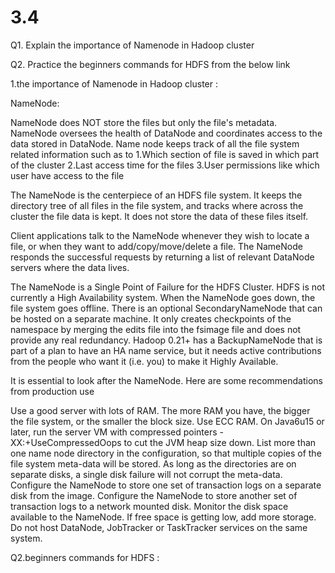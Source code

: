 # 3.4


Q1. Explain the importance of Namenode in Hadoop cluster

Q2. Practice the beginners commands for HDFS from the below link


1.the importance of Namenode in Hadoop cluster :

NameNode:

NameNode does NOT store the files but only the file's metadata. 
NameNode oversees the health of DataNode and coordinates access to the data stored in DataNode. 
Name node keeps track of all the file system related information such as to
1.Which section of file is saved in which part of the cluster
2.Last access time for the files
3.User permissions like which user have access to the file

The NameNode is the centerpiece of an HDFS file system. It keeps the directory tree of all files in the file system, and tracks where across the cluster the file data is kept. It does not store the data of these files itself.

Client applications talk to the NameNode whenever they wish to locate a file, or when they want to add/copy/move/delete a file. The NameNode responds the successful requests by returning a list of relevant DataNode servers where the data lives.

The NameNode is a Single Point of Failure for the HDFS Cluster. HDFS is not currently a High Availability system. When the NameNode goes down, the file system goes offline. There is an optional SecondaryNameNode that can be hosted on a separate machine. It only creates checkpoints of the namespace by merging the edits file into the fsimage file and does not provide any real redundancy. Hadoop 0.21+ has a BackupNameNode that is part of a plan to have an HA name service, but it needs active contributions from the people who want it (i.e. you) to make it Highly Available.

It is essential to look after the NameNode. Here are some recommendations from production use

Use a good server with lots of RAM. The more RAM you have, the bigger the file system, or the smaller the block size.
Use ECC RAM.
On Java6u15 or later, run the server VM with compressed pointers -XX:+UseCompressedOops to cut the JVM heap size down.
List more than one name node directory in the configuration, so that multiple copies of the file system meta-data will be stored. As long as the directories are on separate disks, a single disk failure will not corrupt the meta-data.
Configure the NameNode to store one set of transaction logs on a separate disk from the image.
Configure the NameNode to store another set of transaction logs to a network mounted disk.
Monitor the disk space available to the NameNode. If free space is getting low, add more storage.
Do not host DataNode, JobTracker or TaskTracker services on the same system.



Q2.beginners commands for HDFS : 
